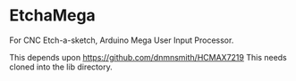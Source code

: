 # EtchaMega
For CNC Etch-a-sketch, Arduino Mega User Input Processor.

This depends upon https://github.com/dnmnsmith/HCMAX7219
This needs cloned into the lib directory.
